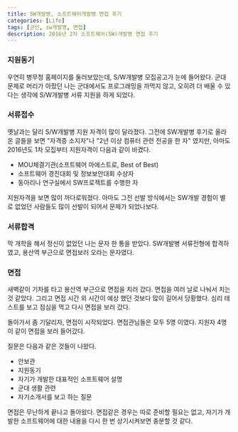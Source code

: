 ```yaml
---
title: SW개발병, 소프트웨어개발병 면접 후기
categories: [Life]
tags: [군인, sw개발병, 면접]
description: 2016년 2차 소프트웨어(SW)개발병 면접 후기
---
```


<h3>지원동기</h3>
우연히 병무청 홈페이지를 둘러보았는데, S/W개발병 모집공고가 눈에 들어왔다. 군대 문제로 머리가 아팠던 나는 군대에서도 프로그래밍을 까먹지 않고, 오히려 더 배울 수 있다는 생각에 S/W개발병 서류 지원을 하게 되었다.


<h3>서류접수</h3>
옛날과는 달리 S/W개발병 지원 자격이 많이 달라졌다. 그전에 SW개발병 후기로 올라온 글들을 보면 "자격증 소지자"나 "2년 이상 컴퓨터 관련 전공을 한 자" 였지만, 아마도 2016년도 1차 모집부터 지원자격이 다음과 같이 바겼다.

* MOU체결기관(소프트웨어 마에스트로, Best of Best)
* 소프트웨어 경진대회 및 정보보안대회 수상자
* 동아리나 연구실에서 SW프로젝트를 수행한 자

지원자격을 보면 많이 까다로워졌다. 아마도 그전 선발 방식에서는 SW개발 경험이 별로 없었던 사람들도 많이 선발이 되어서 문제가 되었나보다.


<h3>서류합격</h3>
막 개학을 해서 정신이 없었던 나는 문자 한 통을 받았다. SW개발병 서류전형에 합격하였고, 용산역 부근으로 면접보러 오라는 문자였다.


<h3>면접</h3>
새벽같이 기차를 타고 용산역 부근으로 면접을 치러 갔다. 면접을 여러 날로 나눠서 치는 것 같았다. 그리고 면접 시간 외 시간이 예상 했던 것보다 많이 길어서 당황했다. 심리 테스트를 보고 점심을 먹고 다시 면접을 보러 갔다.

돌아가서 좀 기달리자, 면접이 시작되었다. 면접관님들은 모두 5명 이였다. 지원자 4명이 같이 면접을 보러 들어갔다.

질문은 다음과 같은 것들이 나왔다.

* 안보관
* 지원동기
* 자기가 개발한 대표적인 소프트웨어 설명
* 군대 생활 관련
* 자기소개서를 보고 하는 질문

면접은 무난하게 끝나고 돌아왔다.
면접같은 경우는 따로 준비할 필요는 없고, 자기가 개발한 소프트웨어에 대한 내용을 다시 한 번 상기시켜보면 충분할 것 같다.
